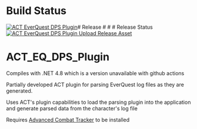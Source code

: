 # Build Status
[![ACT EverQuest DPS Plugin](https://github.com/FreedomFaighter/AdvancedCombatTracker/actions/workflows/build-plugin.yml/badge.svg)](https://github.com/FreedomFaighter/AdvancedCombatTracker/actions/workflows/build-plugin.yml)# Release # # # Release Status
[![ACT EverQuest DPS Plugin Upload Release Asset](https://github.com/FreedomFaighter/ACT_EQ_DPS_Plugin/actions/workflows/release.yml/badge.svg)](https://github.com/FreedomFaighter/ACT_EQ_DPS_Plugin/actions/workflows/release.yml)

# ACT_EQ_DPS_Plugin
Compiles with .NET 4.8 which is a version unavailable with github actions

Partially developed ACT plugin for parsing EverQuest log files as they are generated.

Uses ACT's plugin capabilities to load the parsing plugin into the application and generate parsed data from the character's log file

Requires [Advanced Combat Tracker](https://advancedcombattracker.com/) to be installed
